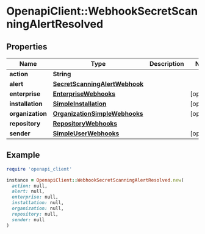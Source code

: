 # OpenapiClient::WebhookSecretScanningAlertResolved

## Properties

| Name | Type | Description | Notes |
| ---- | ---- | ----------- | ----- |
| **action** | **String** |  |  |
| **alert** | [**SecretScanningAlertWebhook**](SecretScanningAlertWebhook.md) |  |  |
| **enterprise** | [**EnterpriseWebhooks**](EnterpriseWebhooks.md) |  | [optional] |
| **installation** | [**SimpleInstallation**](SimpleInstallation.md) |  | [optional] |
| **organization** | [**OrganizationSimpleWebhooks**](OrganizationSimpleWebhooks.md) |  | [optional] |
| **repository** | [**RepositoryWebhooks**](RepositoryWebhooks.md) |  |  |
| **sender** | [**SimpleUserWebhooks**](SimpleUserWebhooks.md) |  | [optional] |

## Example

```ruby
require 'openapi_client'

instance = OpenapiClient::WebhookSecretScanningAlertResolved.new(
  action: null,
  alert: null,
  enterprise: null,
  installation: null,
  organization: null,
  repository: null,
  sender: null
)
```

